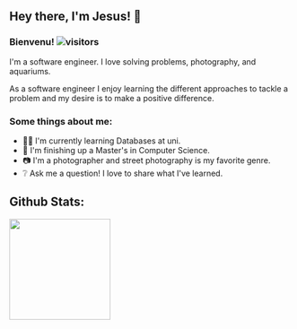 ## Hey there, I'm Jesus! 👋


### Bienvenu! ![visitors](https://visitor-badge.glitch.me/badge?page_id=${jesusxambro}.${jesusxambro})

I'm a software engineer. I love solving problems, photography, and aquariums. 

As a software engineer I enjoy learning the different approaches to tackle a problem and my desire is to make a positive difference. 

### Some things about me:

* :technologist: I'm currently learning Databases at uni.
* :book: I'm finishing up a Master's in Computer Science.
* :camera: I'm a photographer and street photography is my favorite genre. 
* :grey_question: Ask me a question! I love to share what I've learned.


## Github Stats:

<img height="180em" src="https://github-readme-stats.vercel.app/api?username=jesusxambro&show_icons=true&hide_border=true&&count_private=true&include_all_commits=true" />
